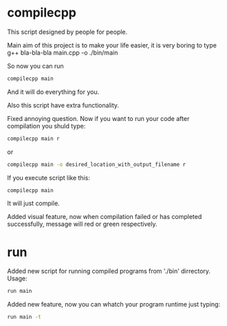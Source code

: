 # compilecpp
This script designed by people for people.

Main aim of this project is to make your life easier, it is very boring to type g++ bla-bla-bla main.cpp -o ./bin/main

So now you can run 
```sh
compilecpp main
```
And it will do everything for you.

Also this script have extra functionality.

Fixed annoying question. Now if you want to run your code after compilation you shuld type:

```sh
compilecpp main r
```
or
```sh
compilecpp main -o desired_location_with_output_filename r
```
If you execute script like this:
```sh
compilecpp main
```
It will just compile.

Added visual feature, now when compilation failed or has completed successfully, message will red or green respectively.
# run
Added new script for running compiled programs from './bin' dirrectory.
Usage:
```sh
run main
```
Added new feature, now you can whatch your program runtime just typing:
```sh
run main -t
```

